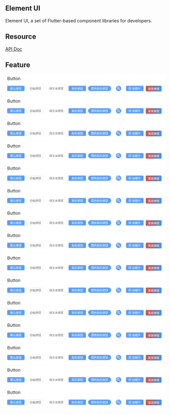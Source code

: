 <!-- 
This README describes the package. If you publish this package to pub.dev,
this README's contents appear on the landing page for your package.

For information about how to write a good package README, see the guide for
[writing package pages](https://dart.dev/guides/libraries/writing-package-pages). 

For general information about developing packages, see the Dart guide for
[creating packages](https://dart.dev/guides/libraries/create-library-packages)
and the Flutter guide for
[developing packages and plugins](https://flutter.dev/developing-packages). 
-->

## Element UI

Element UI, a set of Flutter-based component libraries for developers.

## Resource

[API Doc](http://element.laomengit.com/)

## Feature

![](https://github.com/LaoMengFlutter/flutter_element/blob/main/imgs/WX20220115-094720@2x.png)
![](https://github.com/LaoMengFlutter/flutter_element/blob/main/imgs/WX20220115-094720%402x.png)
![](https://github.com/LaoMengFlutter/flutter_element/blob/main/imgs/WX20220115-094720%402x.png)
![](https://github.com/LaoMengFlutter/flutter_element/blob/main/imgs/WX20220115-094720%402x.png)
![](https://github.com/LaoMengFlutter/flutter_element/blob/main/imgs/WX20220115-094720%402x.png)
![](https://github.com/LaoMengFlutter/flutter_element/blob/main/imgs/WX20220115-094720%402x.png)
![](https://github.com/LaoMengFlutter/flutter_element/blob/main/imgs/WX20220115-094720%402x.png)
![](https://github.com/LaoMengFlutter/flutter_element/blob/main/imgs/WX20220115-094720%402x.png)
![](https://github.com/LaoMengFlutter/flutter_element/blob/main/imgs/WX20220115-094720%402x.png)
![](https://github.com/LaoMengFlutter/flutter_element/blob/main/imgs/WX20220115-094720%402x.png)
![](https://github.com/LaoMengFlutter/flutter_element/blob/main/imgs/WX20220115-094720%402x.png)
![](https://github.com/LaoMengFlutter/flutter_element/blob/main/imgs/WX20220115-094720%402x.png)
![](https://github.com/LaoMengFlutter/flutter_element/blob/main/imgs/WX20220115-094720%402x.png)
![](https://github.com/LaoMengFlutter/flutter_element/blob/main/imgs/WX20220115-094720%402x.png)
![](https://github.com/LaoMengFlutter/flutter_element/blob/main/imgs/WX20220115-094720%402x.png)


